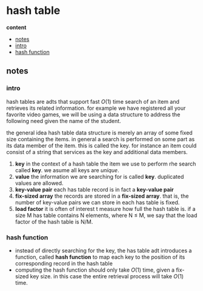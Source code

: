 # hash table

**content**

-  [notes](#notes)
-  [intro](#intro)
-  [hash function](#hash-function)

## notes

### intro

hash tables are adts that support fast $O(1)$ time search of an item and retrieves its related information.  for example we have registered all your favorite video games, we will be using a data structure to address the following need given the name of the student.



the general idea hash table data structure is merely an array of some fixed size containing the items.  in general a search is performed on some part as its data member of the item.  this is called the key.  for instance an item could consist of a string that services as the key and additional data members.

1.  **key**  in the context of a hash table the item we use to perform rhe search called **key**.  we asume all keys are _unique_.
2.  **value**  the information we are searching for is called **key**.  duplicated values are allowed.
3.  **key-value pair** each has table record is in fact a **key-value pair**
4.  **fix-sized array**  the records are stored in a **fix-sized array**.  that is, the number of key-value pairs we can store in  each has table is fixed.
5.  **load factor**  it is often of interest t measure how full the hash table is.  if a size M has table contains N elements, where N ≤ M, we say that the load factor of the hash table is N/M.

### hash function

-  instead of directly searching for the key, the has table adt introduces a function, called **hash function** to map each key to the position of its corresponding record in the hash table
-  computing the hash function should only take $O(1)$ time, given a fix-sized key size.  in this case the entire retrieval process will take $O(1)$ time.

